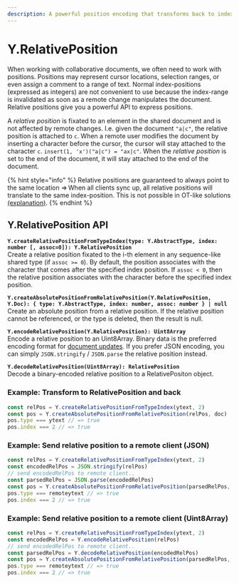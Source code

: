 ```yaml
---
description: A powerful position encoding that transforms back to index positions
---
```


# Y.RelativePosition

When working with collaborative documents, we often need to work with positions. Positions may represent cursor locations, selection ranges, or even assign a comment to a range of text. Normal index-positions \(expressed as integers\) are not convenient to use because the index-range is invalidated as soon as a remote change manipulates the document. Relative positions give you a powerful API to express positions.

A _relative position_ is fixated to an element in the shared document and is not affected by remote changes. I.e. given the document `"a|c"`, the relative position is attached to `c`. When a remote user modifies the document by inserting a character before the cursor, the cursor will stay attached to the character `c`. `insert(1, 'x')("a|c") = "ax|c"`. When the _relative position_ is set to the end of the document, it will stay attached to the end of the document.

{% hint style="info" %}
Relative positions are guaranteed to always point to the same location ⇒ When all clients sync up, all relative positions will translate to the same index-position. This is not possible in OT-like solutions [\(explanation\)](https://marijnhaverbeke.nl/blog/collaborative-editing-cm.html).
{% endhint %}

## Y.RelativePosition API

**`Y.createRelativePositionFromTypeIndex(type: Y.AbstractType, index: number [, assoc=0]): Y.RelativePosition`**  
    Create a relative position fixated to the i-th element in any sequence-like shared type \(if `assoc >= 0`\). By default, the position associates with the character that comes after the specified index position. If `assoc < 0`, then the relative position associates with the character before the specified index position. 

**`Y.createAbsolutePositionFromRelativePosition(Y.RelativePosition, Y.Doc): { type: Y.AbstractType, index: number, assoc: number } | null`**  
    Create an absolute position from a relative position. If the relative position cannot be referenced, or the type is deleted, then the result is null.

**`Y.encodeRelativePosition(Y.RelativePosition): Uint8Array`**  
    Encode a relative position to an Uint8Array. Binary data is the preferred encoding format for [document updates](document-updates.md). If you prefer JSON encoding, you can simply `JSON.stringify` / `JSON.parse` the relative position instead.

**`Y.decodeRelativePosition(Uint8Array): RelativePosition`**  
    Decode a binary-encoded relative position to a RelativePositon object.

### **Example: Transform to RelativePosition and back**

```javascript
const relPos = Y.createRelativePositionFromTypeIndex(ytext, 2)
const pos = Y.createAbsolutePositionFromRelativePosition(relPos, doc)
pos.type === ytext // => true
pos.index === 2 // => true
```

### **Example: Send relative position to a remote client \(JSON\)**

```javascript
const relPos = Y.createRelativePositionFromTypeIndex(ytext, 2)
const encodedRelPos = JSON.stringify(relPos)
// send encodedRelPos to remote client..
const parsedRelPos = JSON.parse(encodedRelPos)
const pos = Y.createAbsolutePositionFromRelativePosition(parsedRelPos, remoteDoc)
pos.type === remoteytext // => true
pos.index === 2 // => true
```

### **Example: Send relative position to a remote client \(Uint8Array\)**

```javascript
const relPos = Y.createRelativePositionFromTypeIndex(ytext, 2)
const encodedRelPos = Y.encodeRelativePosition(relPos)
// send encodedRelPos to remote client..
const parsedRelPos = Y.decodeRelativePosition(encodedRelPos)
const pos = Y.createAbsolutePositionFromRelativePosition(parsedRelPos, remoteDoc)
pos.type === remoteytext // => true
pos.index === 2 // => true
```

